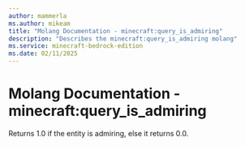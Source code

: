 ```yaml
---
author: mammerla
ms.author: mikeam
title: "Molang Documentation - minecraft:query_is_admiring"
description: "Describes the minecraft:query_is_admiring molang"
ms.service: minecraft-bedrock-edition
ms.date: 02/11/2025 
---
```


# Molang Documentation - minecraft:query_is_admiring

Returns 1.0 if the entity is admiring, else it returns 0.0.
